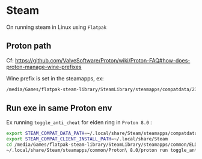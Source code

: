 # Steam

On running steam in Linux using `Flatpak`

## Proton path

Cf: https://github.com/ValveSoftware/Proton/wiki/Proton-FAQ#how-does-proton-manage-wine-prefixes


Wine prefix is set in the steamapps, ex:

```bash
/media/Games/flatpak-steam-library/SteamLibrary/steamapps/compatdata/2379780/pfx/drive_c/
```



## Run exe in same Proton env

Ex running `toggle_anti_cheat` for elden ring in `Proton 8.0` :

```bash
export STEAM_COMPAT_DATA_PATH=~/.local/share/Steam/steamapps/compatdata
export STEAM_COMPAT_CLIENT_INSTALL_PATH=~/.local/share/Steam
cd /media/Games/flatpak-steam-library/SteamLibrary/steamapps/common/ELDEN\ RING/Game
~/.local/share/Steam/steamapps/common/Proton\ 8.0/proton run toggle_anti_cheat.exe
```
